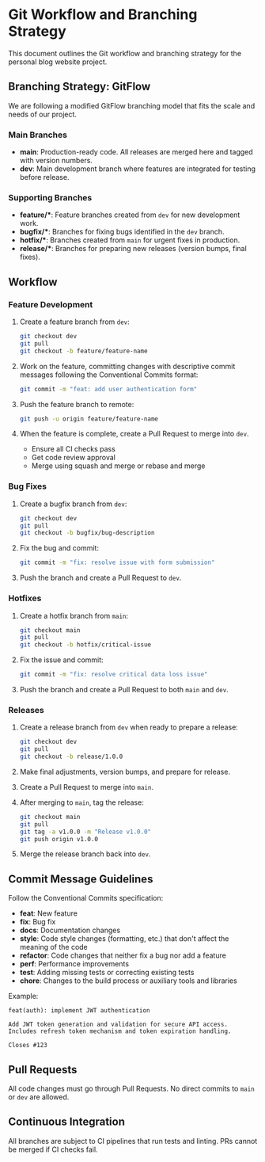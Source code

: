 # Git Workflow and Branching Strategy

This document outlines the Git workflow and branching strategy for the personal blog website project.

## Branching Strategy: GitFlow

We are following a modified GitFlow branching model that fits the scale and needs of our project.

### Main Branches

- **main**: Production-ready code. All releases are merged here and tagged with version numbers.
- **dev**: Main development branch where features are integrated for testing before release.

### Supporting Branches

- **feature/\***: Feature branches created from `dev` for new development work.
- **bugfix/\***: Branches for fixing bugs identified in the `dev` branch.
- **hotfix/\***: Branches created from `main` for urgent fixes in production.
- **release/\***: Branches for preparing new releases (version bumps, final fixes).

## Workflow

### Feature Development

1. Create a feature branch from `dev`:
   ```bash
   git checkout dev
   git pull
   git checkout -b feature/feature-name
   ```

2. Work on the feature, committing changes with descriptive commit messages following the Conventional Commits format:
   ```bash
   git commit -m "feat: add user authentication form"
   ```

3. Push the feature branch to remote:
   ```bash
   git push -u origin feature/feature-name
   ```

4. When the feature is complete, create a Pull Request to merge into `dev`.
   - Ensure all CI checks pass
   - Get code review approval
   - Merge using squash and merge or rebase and merge

### Bug Fixes

1. Create a bugfix branch from `dev`:
   ```bash
   git checkout dev
   git pull
   git checkout -b bugfix/bug-description
   ```

2. Fix the bug and commit:
   ```bash
   git commit -m "fix: resolve issue with form submission"
   ```

3. Push the branch and create a Pull Request to `dev`.

### Hotfixes

1. Create a hotfix branch from `main`:
   ```bash
   git checkout main
   git pull
   git checkout -b hotfix/critical-issue
   ```

2. Fix the issue and commit:
   ```bash
   git commit -m "fix: resolve critical data loss issue"
   ```

3. Push the branch and create a Pull Request to both `main` and `dev`.

### Releases

1. Create a release branch from `dev` when ready to prepare a release:
   ```bash
   git checkout dev
   git pull
   git checkout -b release/1.0.0
   ```

2. Make final adjustments, version bumps, and prepare for release.
3. Create a Pull Request to merge into `main`.
4. After merging to `main`, tag the release:
   ```bash
   git checkout main
   git pull
   git tag -a v1.0.0 -m "Release v1.0.0"
   git push origin v1.0.0
   ```
5. Merge the release branch back into `dev`.

## Commit Message Guidelines

Follow the Conventional Commits specification:

- **feat**: New feature
- **fix**: Bug fix
- **docs**: Documentation changes
- **style**: Code style changes (formatting, etc.) that don't affect the meaning of the code
- **refactor**: Code changes that neither fix a bug nor add a feature
- **perf**: Performance improvements
- **test**: Adding missing tests or correcting existing tests
- **chore**: Changes to the build process or auxiliary tools and libraries

Example:
```
feat(auth): implement JWT authentication

Add JWT token generation and validation for secure API access.
Includes refresh token mechanism and token expiration handling.

Closes #123
```

## Pull Requests

All code changes must go through Pull Requests. No direct commits to `main` or `dev` are allowed.

## Continuous Integration

All branches are subject to CI pipelines that run tests and linting. PRs cannot be merged if CI checks fail. 